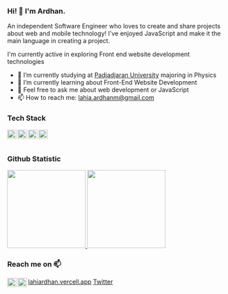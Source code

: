 ### Hi! 👋 I'm Ardhan.

An independent Software Engineer who loves to create and share projects about web and mobile technology! I've enjoyed JavaScript and make it the main language in creating a project.

I'm currently active in exploring Front end website development technologies

- 🔭 I’m currently studying at <a href="https://www.unpad.ac.id/">Padjadjaran University</a> majoring in Physics
- 🌱 I’m currently learning about Front-End Website Development
- 💬 Feel free to ask me about web development or JavaScript
- 📫 How to reach me: <lahia.ardhanm@gmail.com>

### Tech Stack
  <a href="#"><img align="left" alt="JavaScript" title="JavaScript" width="21px" src="https://upload.wikimedia.org/wikipedia/commons/9/99/Unofficial_JavaScript_logo_2.svg" /></a>
  <a href="https://nodejs.org/"><img align="left" alt="NodeJS" title="NodeJS" width="21px" src="https://seeklogo.com/images/N/nodejs-logo-FBE122E377-seeklogo.com.png" /></a>
  <a href="https://reactjs.org/"><img align="left" alt="React" title="React" width="21px" src="https://cdn.worldvectorlogo.com/logos/react-2.svg" /></a>
  <a href="https://nextjs.org/"><img align="left" alt="Next" title="Next (React SSR Framework)" width="21px" src="https://iconape.com/wp-content/files/gm/82643/svg/next-js.svg" /></a>
  <br>
  <br>
  
### Github Statistic
<p align="left">
<a href="https://github.com/lahiardhan">
  <img height="180em" src="https://github-readme-stats-eight-theta.vercel.app/api?username=lahiardhan&show_icons=true&theme=algolia&include_all_commits=true&count_private=true"/>
  <img height="180em" src="https://github-readme-stats-eight-theta.vercel.app/api/top-langs/?username=lahiardhan&layout=compact&langs_count=8&theme=algolia"/>
</a>
</p>

### Reach me on 📫
<a href="https://linkedin.com/in/lahiardhan/"><img align="left" alt="linkedin" width="21px" src="https://seeklogo.com/images/L/linkedin-new-2020-logo-E14A5D55ED-seeklogo.com.png" /></a>
<a href="mailto:lahia.ardhanm@gmail.com"><img align="left" alt="linkedin" width="21px" src="https://seeklogo.com/images/G/google-gmail-logo-620D76A63C-seeklogo.com.png" /></a>
<a href="https://lahiardhan.vercell.app">lahiardhan.vercell.app</a>
<a href="https://twitter/anjinglauthias">Twitter</a>

<!--
**lahiardhan/lahiardhan** is a ✨ _special_ ✨ repository because its `README.md` (this file) appears on your GitHub profile.

Here are some ideas to get you started:

- 🔭 I’m currently working on ...
- 🌱 I’m currently learning ...
- 👯 I’m looking to collaborate on ...
- 🤔 I’m looking for help with ...
- 💬 Ask me about ...
- 📫 How to reach me: ...
- 😄 Pronouns: ...
- ⚡ Fun fact: ...
-->
